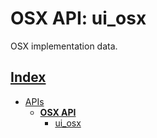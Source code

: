 # OSX API: ui_osx

OSX implementation data.

## [Index](../../README.md)
- [APIs](../README.md)
  - **[OSX API](./README.md)**
    - [ui_osx](./ui_osx.md)
